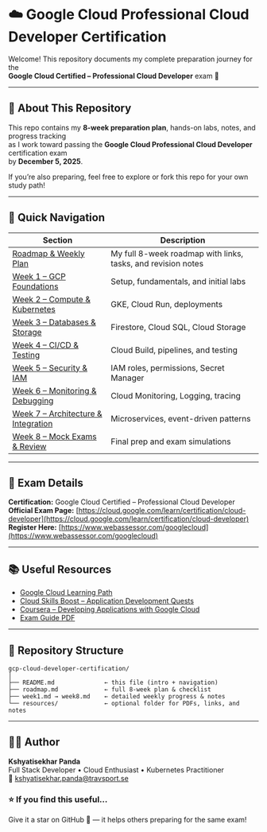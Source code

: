 # ☁️ Google Cloud Professional Cloud Developer Certification

Welcome! This repository documents my complete preparation journey for the  
**Google Cloud Certified – Professional Cloud Developer** exam 🎯

---

## 📘 About This Repository
This repo contains my **8-week preparation plan**, hands-on labs, notes, and progress tracking  
as I work toward passing the **Google Cloud Professional Cloud Developer** certification exam  
by **December 5, 2025**.

If you’re also preparing, feel free to explore or fork this repo for your own study path!

---

## 🧭 Quick Navigation
| Section | Description |
|----------|-------------|
| [Roadmap & Weekly Plan](./roadmap.md) | My full 8-week roadmap with links, tasks, and revision notes |
| [Week 1 – GCP Foundations](./week1.md) | Setup, fundamentals, and initial labs |
| [Week 2 – Compute & Kubernetes](./week2.md) | GKE, Cloud Run, deployments |
| [Week 3 – Databases & Storage](./week3.md) | Firestore, Cloud SQL, Cloud Storage |
| [Week 4 – CI/CD & Testing](./week4.md) | Cloud Build, pipelines, and testing |
| [Week 5 – Security & IAM](./week5.md) | IAM roles, permissions, Secret Manager |
| [Week 6 – Monitoring & Debugging](./week6.md) | Cloud Monitoring, Logging, tracing |
| [Week 7 – Architecture & Integration](./week7.md) | Microservices, event-driven patterns |
| [Week 8 – Mock Exams & Review](./week8.md) | Final prep and exam simulations |

---

## 🧾 Exam Details
**Certification:** Google Cloud Certified – Professional Cloud Developer  
**Official Exam Page:** [https://cloud.google.com/learn/certification/cloud-developer](https://cloud.google.com/learn/certification/cloud-developer)  
**Register Here:** [https://www.webassessor.com/googlecloud](https://www.webassessor.com/googlecloud)

---

## 📚 Useful Resources
- [Google Cloud Learning Path](https://cloud.google.com/learn/certification/cloud-developer)
- [Cloud Skills Boost – Application Development Quests](https://www.cloudskillsboost.google/)
- [Coursera – Developing Applications with Google Cloud](https://www.coursera.org/professional-certificates/google-cloud-developer)
- [Exam Guide PDF](https://services.google.com/fh/files/misc/professional_cloud_developer_exam_guide_english.pdf)

---

## 🧰 Repository Structure

```text
gcp-cloud-developer-certification/
│
├── README.md              ← this file (intro + navigation)
├── roadmap.md             ← full 8-week plan & checklist
├── week1.md → week8.md    ← detailed weekly progress & notes
└── resources/             ← optional folder for PDFs, links, and notes
```

---
## 🧑‍💻 Author
**Kshyatisekhar Panda**  
Full Stack Developer • Cloud Enthusiast • Kubernetes Practitioner  
📧 [kshyatisekhar.panda@travsport.se](mailto:kshyatisekhar.panda@travsport.se)


### ⭐ If you find this useful…
Give it a star on GitHub 🌟 — it helps others preparing for the same exam!
